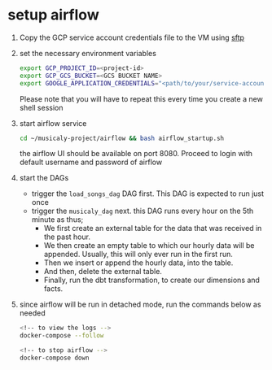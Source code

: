 # setup airflow

1. Copy the GCP service account credentials file to the VM using [sftp](https://youtu.be/ae-CV2KfoN0?t=2442)
   
2. set the necessary environment variables
   
   ```bash
   export GCP_PROJECT_ID=<project-id>
   export GCP_GCS_BUCKET=<GCS BUCKET NAME>
   export GOOGLE_APPLICATION_CREDENTIALS="<path/to/your/service-account-authkeys>.json"
   ```
   Please note that you will have to repeat this every time you create a new shell session

3. start airflow service
   ```bash
   cd ~/musicaly-project/airflow && bash airflow_startup.sh
   ```
   the airflow UI should be available on port 8080. Proceed to login with default username and password of airflow

4. start the DAGs
   - trigger the `load_songs_dag` DAG first. This DAG is expected to run just once
   - trigger the `musicaly_dag` next. this DAG runs every hour on the 5th minute as thus;
     - We first create an external table for the data that was received in the past hour.
     - We then create an empty table to which our hourly data will be appended. Usually, this will only ever run in the first run.
     - Then we insert or append the hourly data, into the table.
     - And then, delete the external table.
     - Finally, run the dbt transformation, to create our dimensions and facts.

5. since airflow will be run in detached mode, run the commands below as needed
   ```bash
   <!-- to view the logs -->
   docker-compose --follow

   <!-- to stop airflow -->
   docker-compose down
   ```